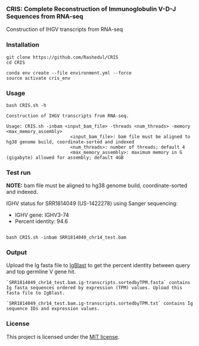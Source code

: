 ### CRIS: Complete Reconstruction of Immunoglobulin V-D-J Sequences from RNA-seq 

Construction of IHGV transcripts from RNA-seq

### Installation

```
git clone https://github.com/Rashedul/CRIS
cd CRIS

conda env create --file environment.yml --force
source activate cris_env

```

### Usage

```
bash CRIS.sh -h

Construction of IHGV transcripts from RNA-seq.

Usage: CRIS.sh -inbam <input_bam_file> -threads <num_threads> -memory <max_memory_assembly>
                        <input_bam_file>: bam file must be aligned to hg38 genome build, coordinate-sorted and indexed
                        <num_threads>: number of threads; default 4
                        <max_memory_assembly>: maximum memory in G (gigabyte) allowed for assembly; default 4GB
```


### Test run

**NOTE:** bam file must be aligned to hg38 genome build, coordinate-sorted and indexed.
 
IGHV status for SRR1814049 (US-1422278) using Sanger sequencing:

* IGHV gene: IGHV3-74
* Percent identity: 94.6

```

bash CRIS.sh -inbam SRR1814049_chr14_test.bam

```


### Output 

Upload the Ig fasta file to [IgBlast](https://www.ncbi.nlm.nih.gov/igblast/) to get the percent identity between query and top germline V gene hit.

```
`SRR1814049_chr14_test.bam.ig-transcripts.sortedbyTPM.fasta` contains Ig fasta sequences ordered by expression (TPM) values. Upload this fasta file to IgBlast.

`SRR1814049_chr14_test.bam.ig-transcripts.sortedbyTPM.txt` contains Ig sequence IDs and expression values.

```

### License 

This project is licensed under the [MIT license](https://github.com/Rashedul/CRIS/blob/main/LICENSE).

